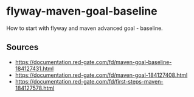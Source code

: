 # flyway-maven-goal-baseline
How to start with flyway and maven advanced goal - baseline. 

## Sources
- https://documentation.red-gate.com/fd/maven-goal-baseline-184127431.html
- https://documentation.red-gate.com/fd/maven-goal-184127408.html
- https://documentation.red-gate.com/fd/first-steps-maven-184127578.html